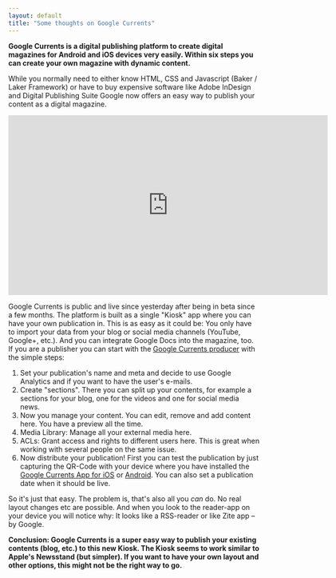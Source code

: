 ```yaml
---
layout: default
title: "Some thoughts on Google Currents"
---
```


**Google Currents is a digital publishing platform to create digital magazines for Android and iOS devices very easily. Within six steps you can create your own magazine with dynamic content.**

While you normally need to either know HTML, CSS and Javascript (Baker / Laker Framework) or have to buy expensive software like Adobe InDesign and Digital Publishing Suite Google now offers an easy way to publish your content as a digital magazine.

<iframe width="640" height="360" src="https://www.youtube-nocookie.com/embed/5LOcUkm8m9w" frameborder="0" allowfullscreen></iframe>

Google Currents is public and live since yesterday after being in beta since a few months. The platform is built as a single "Kiosk" app where you can have your own publication in. This is as easy as it could be: You only have to import your data from your blog or social media channels (YouTube, Google+, etc.). And you can integrate Google Docs into the magazine, too.  
If you are a publisher you can start with the [Google Currents producer](https://www.google.com/producer/) with the simple steps:

1. Set your publication's name and meta and decide to use Google Analytics and if you want to have the user's e-mails.
2. Create "sections". There you can split up your contents, for example a sections for your blog, one for the videos and one for social media news.
3. Now you manage your content. You can edit, remove and add content here. You have a preview all the time.
4. Media Library: Manage all your external media here.
5. ACLs: Grant access and rights to different users here. This is great when working with several people on the same issue.
6. Now distribute your publication! First you can test the publication by just capturing the QR-Code with your device where you have installed the [Google Currents App for iOS](http://itunes.apple.com/us/app/google-currents/id459182288) or [Android](https://play.google.com/store/apps/details?id=com.google.android.apps.currents). You can also set a publication date when it should be live.

So it's just that easy. The problem is, that's also all you _can_ do. No real layout changes etc are possible. And when you look to the reader-app on your device you will notice why: It looks like a RSS-reader or like Zite app &ndash; by Google.  

**Conclusion: Google Currents is a super easy way to publish your existing contents (blog, etc.) to this new Kiosk. The Kiosk seems to work similar to Apple's Newsstand (but simpler). If you want to have your own layout and other options, this might not be the right way to go.**